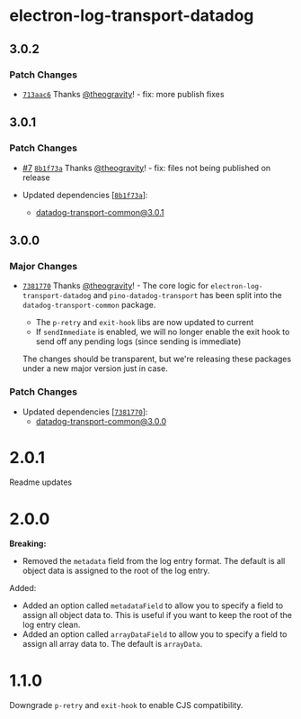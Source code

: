 # electron-log-transport-datadog

## 3.0.2

### Patch Changes

- [`713aac6`](https://github.com/theogravity/datadog-transports/commit/713aac666db3140d63321160d37029c8b19029ca) Thanks [@theogravity](https://github.com/theogravity)! - fix: more publish fixes

## 3.0.1

### Patch Changes

- [#7](https://github.com/theogravity/datadog-transports/pull/7) [`8b1f73a`](https://github.com/theogravity/datadog-transports/commit/8b1f73ab5faec95459ab22a1dcb350997caf7c6c) Thanks [@theogravity](https://github.com/theogravity)! - fix: files not being published on release

- Updated dependencies [[`8b1f73a`](https://github.com/theogravity/datadog-transports/commit/8b1f73ab5faec95459ab22a1dcb350997caf7c6c)]:
  - datadog-transport-common@3.0.1

## 3.0.0

### Major Changes

- [`7381770`](https://github.com/theogravity/datadog-transports/commit/738177094e4e776c6ba554f738b6cd5f96e17c04) Thanks [@theogravity](https://github.com/theogravity)! - The core logic for `electron-log-transport-datadog` and `pino-datadog-transport`
  has been split into the `datadog-transport-common` package.

  - The `p-retry` and `exit-hook` libs are now updated to current
  - If `sendImmediate` is enabled, we will no longer enable the exit hook to send
    off any pending logs (since sending is immediate)

  The changes should be transparent, but we're releasing these
  packages under a new major version just in case.

### Patch Changes

- Updated dependencies [[`7381770`](https://github.com/theogravity/datadog-transports/commit/738177094e4e776c6ba554f738b6cd5f96e17c04)]:
  - datadog-transport-common@3.0.0

# 2.0.1

Readme updates

# 2.0.0

**Breaking:**

- Removed the `metadata` field from the log entry format. The default is all object data is assigned to the root of the log entry.

Added:

- Added an option called `metadataField` to allow you to specify a field to assign all object data to. This is useful if you want to keep the root of the log entry clean.
- Added an option called `arrayDataField` to allow you to specify a field to assign all array data to. The default is `arrayData`.

# 1.1.0

Downgrade `p-retry` and `exit-hook` to enable CJS compatibility.
